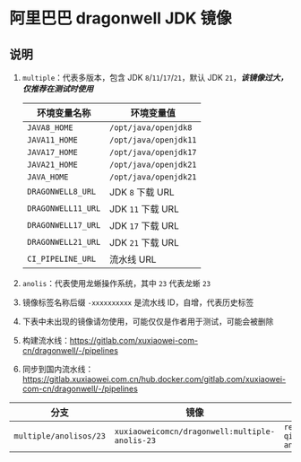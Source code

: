 # 阿里巴巴 dragonwell JDK 镜像

## 说明

1. `multiple`：代表多版本，包含 JDK `8`/`11`/`17`/`21`，默认 JDK `21`，***该镜像过大，仅推荐在测试时使用***

   | 环境变量名称             | 环境变量值                 |
   |--------------------|-----------------------|
   | `JAVA8_HOME`       | `/opt/java/openjdk8`  |
   | `JAVA11_HOME`      | `/opt/java/openjdk11` |
   | `JAVA17_HOME`      | `/opt/java/openjdk17` |
   | `JAVA21_HOME`      | `/opt/java/openjdk21` |
   | `JAVA_HOME`        | `/opt/java/openjdk21` |
   | `DRAGONWELL8_URL`  | JDK `8` 下载 URL        |
   | `DRAGONWELL11_URL` | JDK `11` 下载 URL       |
   | `DRAGONWELL17_URL` | JDK `17` 下载 URL       |
   | `DRAGONWELL21_URL` | JDK `21` 下载 URL       |
   | `CI_PIPELINE_URL`  | 流水线 URL               |

2. `anolis`：代表使用龙蜥操作系统，其中 `23` 代表龙蜥 `23`

3. 镜像标签名称后缀 `-xxxxxxxxxx` 是流水线 ID，自增，代表历史标签

4. 下表中未出现的镜像请勿使用，可能仅仅是作者用于测试，可能会被删除

5. 构建流水线：https://gitlab.com/xuxiaowei-com-cn/dragonwell/-/pipelines

6. 同步到国内流水线：https://gitlab.xuxiaowei.com.cn/hub.docker.com/gitlab.com/xuxiaowei-com-cn/dragonwell/-/pipelines

| 分支                     | 镜像                                             | 国内镜像                                                                 |
|------------------------|------------------------------------------------|----------------------------------------------------------------------|
| `multiple/anolisos/23` | `xuxiaoweicomcn/dragonwell:multiple-anolis-23` | `registry.cn-qingdao.aliyuncs.com/xuxiaoweicomcn:multiple-anolis-23` |
